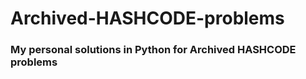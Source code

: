 # Archived-HASHCODE-problems
<h3> My personal solutions in Python for Archived HASHCODE problems </h3>

